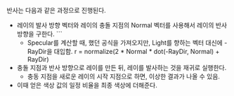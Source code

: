 반사는 다음과 같은 과정으로 진행된다. 
- 레이의 발사 방향 벡터와 레이의 충돌 지점의 Normal 벡터를 사용해서 레이의 반사 방향을 구한다.	```
	- Specular를 계산할 때, 했던 공식을 가져오지만, Light를 향하는 벡터 대신에 -RayDir을 대입함.
	  r = normalize(2 * Normal * dot(-RayDir, Normal) + RayDir) 
- 충돌 지점과 반사 방향으로 레이를 만든 뒤, 레이를 발사하는 것을 재귀로 실행한다.
	- 충동 지점을 새로운 레이의 시작 지점으로 하면, 이상한 결과가 나올 수 있음. 
- 이때 얻은 색상 값의 일정 비율을 최종 색상에 더해준다.
